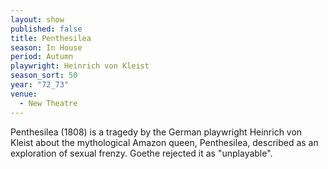```yaml
---
layout: show
published: false
title: Penthesilea
season: In House
period: Autumn
playwright: Heinrich von Kleist
season_sort: 50
year: "72_73"
venue:
  - New Theatre
---
```


Penthesilea (1808) is a tragedy by the German playwright Heinrich von Kleist about the mythological Amazon queen, Penthesilea, described as an exploration of sexual frenzy. Goethe rejected it as "unplayable".
